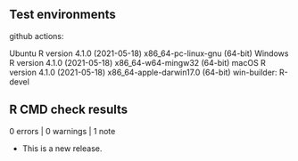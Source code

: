 ## Test environments
github actions:

Ubuntu R version 4.1.0 (2021-05-18) x86_64-pc-linux-gnu (64-bit)
Windows R version 4.1.0 (2021-05-18) x86_64-w64-mingw32 (64-bit)
macOS R version 4.1.0 (2021-05-18) x86_64-apple-darwin17.0 (64-bit)
win-builder: R-devel

## R CMD check results

0 errors | 0 warnings | 1 note

* This is a new release.
